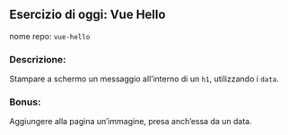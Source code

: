 ## Esercizio di oggi: Vue Hello
nome repo: `vue-hello`
### Descrizione:
Stampare a schermo un messaggio all’interno di un `h1`, utilizzando i `data`.
### Bonus:
Aggiungere alla pagina un’immagine, presa anch’essa da un data.